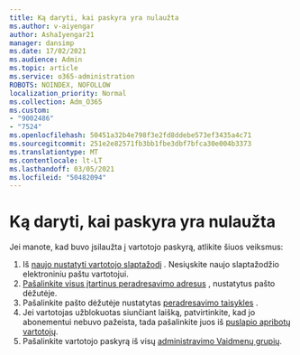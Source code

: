 ```yaml
---
title: Ką daryti, kai paskyra yra nulaužta
ms.author: v-aiyengar
author: AshaIyengar21
manager: dansimp
ms.date: 17/02/2021
ms.audience: Admin
ms.topic: article
ms.service: o365-administration
ROBOTS: NOINDEX, NOFOLLOW
localization_priority: Normal
ms.collection: Adm_O365
ms.custom:
- "9002486"
- "7524"
ms.openlocfilehash: 50451a32b4e798f3e2fd8ddebe573ef3435a4c71
ms.sourcegitcommit: 251e2e82571fb3bb1fbe3dbf7bfca30e004b3373
ms.translationtype: MT
ms.contentlocale: lt-LT
ms.lasthandoff: 03/05/2021
ms.locfileid: "50482094"
---
```

# <a name="what-to-do-when-an-account-is-hacked"></a>Ką daryti, kai paskyra yra nulaužta

Jei manote, kad buvo įsilaužta į vartotojo paskyrą, atlikite šiuos veiksmus:

1. Iš [naujo nustatyti vartotojo slaptažodį](https://go.microsoft.com/fwlink/?linkid=2103704) *.* Nesiųskite naujo slaptažodžio elektroniniu paštu vartotojui.
1. [Pašalinkite visus įtartinus peradresavimo adresus](https://go.microsoft.com/fwlink/?linkid=2103705) , nustatytus pašto dėžutėje.
1. Pašalinkite pašto dėžutėje nustatytas [peradresavimo taisykles](https://go.microsoft.com/fwlink/?linkid=2103706) .
1. Jei vartotojas užblokuotas siunčiant laišką, patvirtinkite, kad jo abonementui nebuvo pažeista, tada pašalinkite juos iš [puslapio apribotų vartotojų](https://go.microsoft.com/fwlink/?linkid=2103706).
1. Pašalinkite vartotojo paskyrą iš visų [administravimo Vaidmenų grupių](https://go.microsoft.com/fwlink/?linkid=2092294).